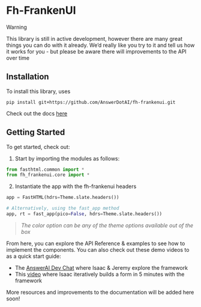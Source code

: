 # Fh-FrankenUI

> [!WARNING]
>
> This library is still in active development, however there are many
> great things you can do with it already. We’d really like you try to
> it and tell us how it works for you - but please be aware there will
> improvements to the API over time

## Installation

To install this library, uses

`pip install git+https://github.com/AnswerDotAI/fh-frankenui.git`

Check out the docs [here](https://fh-frankenui.answer.ai/)

## Getting Started

To get started, check out:

1.  Start by importing the modules as follows:

``` python
from fasthtml.common import *
from fh_frankenui.core import *
```

2.  Instantiate the app with the fh-frankenui headers

``` python
app = FastHTML(hdrs=Theme.slate.headers())

# Alternatively, using the fast_app method
app, rt = fast_app(pico=False, hdrs=Theme.slate.headers())
```

> *The color option can be any of the theme options available out of the box*

From here, you can explore the API Reference & examples to see how to
implement the components. You can also check out these demo videos to as
a quick start guide:

- The [AnswerAI Dev Chat](https://www.youtube.com/watch?v=K5FFPHlWMiY)
  where Isaac & Jeremy explore the framework
- This
  [video](https://www.loom.com/share/0916e8a95d524c43a4d100ee85157624?sid=9be07e55-c962-4dbd-978c-aa6a0bcee7b3)
  where Isaac iteratively builds a form in 5 minutes with the framework

More resources and improvements to the documentation will be added here
soon!
